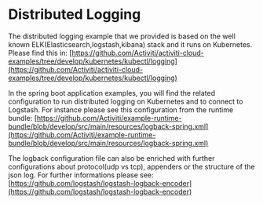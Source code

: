 # Distributed Logging

The distributed logging example that we provided is based on the well known ELK\(Elasticsearch,logstash,kibana\) stack and it runs on Kubernetes. Please find this in: [https://github.com/Activiti/activiti-cloud-examples/tree/develop/kubernetes/kubectl/logging](https://github.com/Activiti/activiti-cloud-examples/tree/develop/kubernetes/kubectl/logging)

In the spring boot application examples, you will find the related configuration to run distributed logging on Kubernetes and to connect to Logstash. For instance please see this configuration from the runtime bundle: [https://github.com/Activiti/example-runtime-bundle/blob/develop/src/main/resources/logback-spring.xml](https://github.com/Activiti/example-runtime-bundle/blob/develop/src/main/resources/logback-spring.xml)

The logback configuration file can also be enriched with further configurations about protocol\(udp vs tcp\), appenders or the structure of the json log. For further informations please see: [https://github.com/logstash/logstash-logback-encoder](https://github.com/logstash/logstash-logback-encoder)

